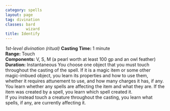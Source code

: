 ```yaml
---
category: spells
layout: page
tag: divination
classes: bard
         wizard
title: Identify 
---
```

_1st-level divination (ritual)_ 
**Casting Time:** 1 minute    
**Range:** Touch    
**Components:** V, S, M (a pearl worth at least 100 gp and an owl feather)    
**Duration:** Instantaneous 
You choose one object that you must touch throughout the casting of the spell. If it is a magic item or some other magic-imbued object, you learn its properties and how to use them, whether it requires attunement to use, and how many charges it has, if any. You learn whether any spells are affecting the item and what they are. If the item was created by a spell, you learn which spell created it.    
If you instead touch a creature throughout the casting, you learn what spells, if any, are currently affecting it. 